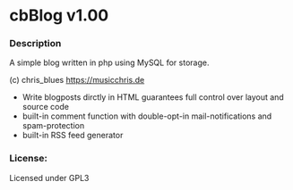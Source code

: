 # cbBlog v1.00

### Description

A simple blog written in php using MySQL for storage.

(c) chris_blues https://musicchris.de

* Write blogposts dirctly in HTML guarantees full control over layout and source code
* built-in comment function with double-opt-in mail-notifications and spam-protection
* built-in RSS feed generator

### License:

Licensed under GPL3
